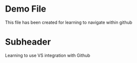 # Demo File

This file has been created for learning to navigate within github

# Subheader

Learning to use VS integration with Github


